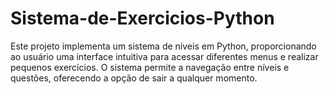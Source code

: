 # Sistema-de-Exercicios-Python
Este projeto implementa um sistema de níveis em Python, proporcionando ao usuário uma interface intuitiva para acessar diferentes menus e realizar pequenos exercícios. O sistema permite a navegação entre níveis e questões, oferecendo a opção de sair a qualquer momento.
